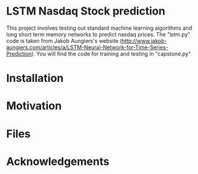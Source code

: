 # LSTM Nasdaq Stock prediction

This project involves testing out standard machine learning algorithms and long short term memory networks to predict nasdaq prices. The "lstm.py" code is taken from Jakob Aungiers's website (http://www.jakob-aungiers.com/articles/a/LSTM-Neural-Network-for-Time-Series-Prediction). You will find the code for training and testing in "capstone.py"

# Installation

# Motivation

# Files


# Acknowledgements

